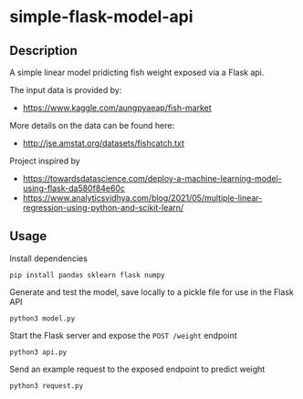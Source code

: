 # simple-flask-model-api

## Description

A simple linear model pridicting fish weight exposed via a Flask api.

The input data is provided by:
- https://www.kaggle.com/aungpyaeap/fish-market

More details on the data can be found here:
- http://jse.amstat.org/datasets/fishcatch.txt

Project inspired by
- https://towardsdatascience.com/deploy-a-machine-learning-model-using-flask-da580f84e60c
- https://www.analyticsvidhya.com/blog/2021/05/multiple-linear-regression-using-python-and-scikit-learn/

## Usage

Install dependencies
```
pip install pandas sklearn flask numpy
```
Generate and test the model, save locally to a pickle file for use in the Flask API
```
python3 model.py
```
Start the Flask server and expose the <code>POST /weight</code> endpoint
```
python3 api.py
```
Send an example request to the exposed endpoint to predict weight
```
python3 request.py
```

